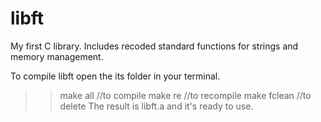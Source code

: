 # libft
My first C library. Includes recoded standard functions for strings and memory management.

To compile libft open the its folder in your terminal.
>> make all //to compile
>> make re //to recompile
>> make fclean //to delete
The result is libft.a and it's ready to use.
